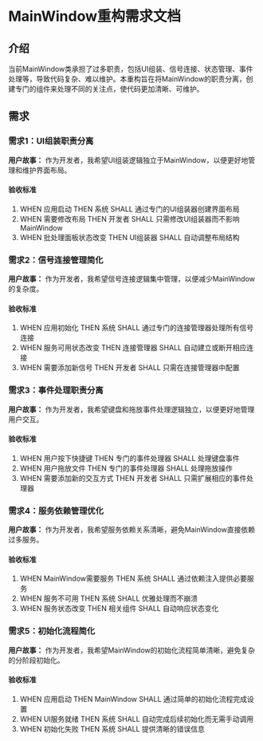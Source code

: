 # MainWindow重构需求文档

## 介绍

当前MainWindow类承担了过多职责，包括UI组装、信号连接、状态管理、事件处理等，导致代码复杂、难以维护。本重构旨在将MainWindow的职责分离，创建专门的组件来处理不同的关注点，使代码更加清晰、可维护。

## 需求

### 需求1：UI组装职责分离

**用户故事：** 作为开发者，我希望UI组装逻辑独立于MainWindow，以便更好地管理和维护界面布局。

#### 验收标准

1. WHEN 应用启动 THEN 系统 SHALL 通过专门的UI组装器创建界面布局
2. WHEN 需要修改布局 THEN 开发者 SHALL 只需修改UI组装器而不影响MainWindow
3. WHEN 批处理面板状态改变 THEN UI组装器 SHALL 自动调整布局结构

### 需求2：信号连接管理简化

**用户故事：** 作为开发者，我希望信号连接逻辑集中管理，以便减少MainWindow的复杂度。

#### 验收标准

1. WHEN 应用初始化 THEN 系统 SHALL 通过专门的连接管理器处理所有信号连接
2. WHEN 服务可用状态改变 THEN 连接管理器 SHALL 自动建立或断开相应连接
3. WHEN 需要添加新信号 THEN 开发者 SHALL 只需在连接管理器中配置

### 需求3：事件处理职责分离

**用户故事：** 作为开发者，我希望键盘和拖放事件处理逻辑独立，以便更好地管理用户交互。

#### 验收标准

1. WHEN 用户按下快捷键 THEN 专门的事件处理器 SHALL 处理键盘事件
2. WHEN 用户拖放文件 THEN 专门的事件处理器 SHALL 处理拖放操作
3. WHEN 需要添加新的交互方式 THEN 开发者 SHALL 只需扩展相应的事件处理器

### 需求4：服务依赖管理优化

**用户故事：** 作为开发者，我希望服务依赖关系清晰，避免MainWindow直接依赖过多服务。

#### 验收标准

1. WHEN MainWindow需要服务 THEN 系统 SHALL 通过依赖注入提供必要服务
2. WHEN 服务不可用 THEN 系统 SHALL 优雅处理而不崩溃
3. WHEN 服务状态改变 THEN 相关组件 SHALL 自动响应状态变化

### 需求5：初始化流程简化

**用户故事：** 作为开发者，我希望MainWindow的初始化流程简单清晰，避免复杂的分阶段初始化。

#### 验收标准

1. WHEN 应用启动 THEN MainWindow SHALL 通过简单的初始化流程完成设置
2. WHEN UI服务就绪 THEN 系统 SHALL 自动完成后续初始化而无需手动调用
3. WHEN 初始化失败 THEN 系统 SHALL 提供清晰的错误信息
